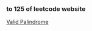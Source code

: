 ### to 125 of leetcode website

[Valid Palindrome](https://leetcode-cn.com/problems/valid-palindrome/)